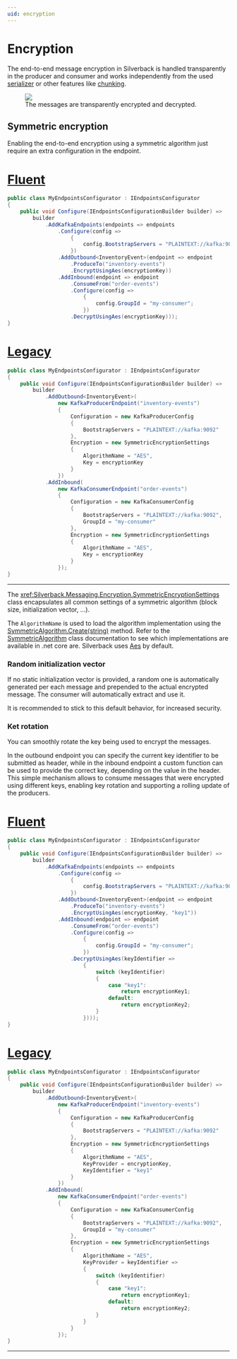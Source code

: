 ```yaml
---
uid: encryption
---
```


# Encryption

The end-to-end message encryption in Silverback is handled transparently in the producer and consumer and works independently from the used [serializer](xref:serialization) or other features like [chunking](xref:chunking).

<figure>
	<a href="~/images/diagrams/encryption.png"><img src="~/images/diagrams/encryption.png"></a>
    <figcaption>The messages are transparently encrypted and decrypted.</figcaption>
</figure>

## Symmetric encryption

Enabling the end-to-end encryption using a symmetric algorithm just require an extra configuration in the endpoint.

# [Fluent](#tab/json-fixed-type-fluent)
```csharp
public class MyEndpointsConfigurator : IEndpointsConfigurator
{
    public void Configure(IEndpointsConfigurationBuilder builder) =>
        builder
            .AddKafkaEndpoints(endpoints => endpoints
                .Configure(config => 
                    {
                        config.BootstrapServers = "PLAINTEXT://kafka:9092"; 
                    })
                .AddOutbound<InventoryEvent>(endpoint => endpoint
                    .ProduceTo("inventory-events")
                    .EncryptUsingAes(encryptionKey))
                .AddInbound(endpoint => endpoint
                    .ConsumeFrom("order-events")
                    .Configure(config => 
                        {
                            config.GroupId = "my-consumer";
                        })
                    .DecryptUsingAes(encryptionKey)));
}
```
# [Legacy](#tab/json-fixed-type-legacy)
```csharp
public class MyEndpointsConfigurator : IEndpointsConfigurator
{
    public void Configure(IEndpointsConfigurationBuilder builder) =>
        builder
            .AddOutbound<InventoryEvent>(
                new KafkaProducerEndpoint("inventory-events")
                {
                    Configuration = new KafkaProducerConfig
                    {
                        BootstrapServers = "PLAINTEXT://kafka:9092"
                    },
                    Encryption = new SymmetricEncryptionSettings
                    {
                        AlgorithmName = "AES",
                        Key = encryptionKey
                    } 
                })
            .AddInbound(
                new KafkaConsumerEndpoint("order-events")
                {
                    Configuration = new KafkaConsumerConfig
                    {
                        BootstrapServers = "PLAINTEXT://kafka:9092",
                        GroupId = "my-consumer"
                    },
                    Encryption = new SymmetricEncryptionSettings
                    {
                        AlgorithmName = "AES",
                        Key = encryptionKey
                    } 
                });
}
```
***

The <xref:Silverback.Messaging.Encryption.SymmetricEncryptionSettings> class encapsulates all common settings of a symmetric algorithm (block size, initialization vector, ...).

The `AlgorithmName` is used to load the algorithm implementation using the [SymmetricAlgorithm.Create(string)](https://docs.microsoft.com/en-us/dotnet/api/system.security.cryptography.symmetricalgorithm.create) method. Refer to the [SymmetricAlgorithm](https://docs.microsoft.com/en-us/dotnet/api/system.security.cryptography.symmetricalgorithm) class documentation to see which implementations are available in .net core are. Silverback uses [Aes](https://docs.microsoft.com/en-us/dotnet/api/system.security.cryptography.aes) by default.

### Random initialization vector

If no static initialization vector is provided, a random one is automatically generated per each message and prepended to the actual encrypted message. The consumer will automatically extract and use it.

It is recommended to stick to this default behavior, for increased security.

### Ket rotation

You can smoothly rotate the key being used to encrypt the messages.

In the outbound endpoint you can specify the current key identifier to be submitted as header, while in the inbound endpoint a custom function can be used to provide the correct key, depending on the value in the header. This simple mechanism allows to consume messages that were encrypted using different keys, enabling key rotation and supporting a rolling update of the producers.

# [Fluent](#tab/json-fixed-type-fluent)
```csharp
public class MyEndpointsConfigurator : IEndpointsConfigurator
{
    public void Configure(IEndpointsConfigurationBuilder builder) =>
        builder
            .AddKafkaEndpoints(endpoints => endpoints
                .Configure(config => 
                    {
                        config.BootstrapServers = "PLAINTEXT://kafka:9092"; 
                    })
                .AddOutbound<InventoryEvent>(endpoint => endpoint
                    .ProduceTo("inventory-events")
                    .EncryptUsingAes(encryptionKey, "key1"))
                .AddInbound(endpoint => endpoint
                    .ConsumeFrom("order-events")
                    .Configure(config => 
                        {
                            config.GroupId = "my-consumer";
                        })
                    .DecryptUsingAes(keyIdentifier => 
                        {
                            switch (keyIdentifier)
                            {
                                case "key1":
                                    return encryptionKey1;
                                default:
                                    return encryptionKey2;
                            }
                        })));
}
```
# [Legacy](#tab/json-fixed-type-legacy)
```csharp
public class MyEndpointsConfigurator : IEndpointsConfigurator
{
    public void Configure(IEndpointsConfigurationBuilder builder) =>
        builder
            .AddOutbound<InventoryEvent>(
                new KafkaProducerEndpoint("inventory-events")
                {
                    Configuration = new KafkaProducerConfig
                    {
                        BootstrapServers = "PLAINTEXT://kafka:9092"
                    },
                    Encryption = new SymmetricEncryptionSettings
                    {
                        AlgorithmName = "AES",
                        KeyProvider = encryptionKey,
                        KeyIdentifier = "key1"
                    } 
                })
            .AddInbound(
                new KafkaConsumerEndpoint("order-events")
                {
                    Configuration = new KafkaConsumerConfig
                    {
                        BootstrapServers = "PLAINTEXT://kafka:9092",
                        GroupId = "my-consumer"
                    },
                    Encryption = new SymmetricEncryptionSettings
                    {
                        AlgorithmName = "AES",
                        KeyProvider = keyIdentifier => 
                        {
                            switch (keyIdentifier)
                            {
                                case "key1":
                                    return encryptionKey1;
                                default:
                                    return encryptionKey2;
                            }
                        }
                    } 
                });
}
```
***
